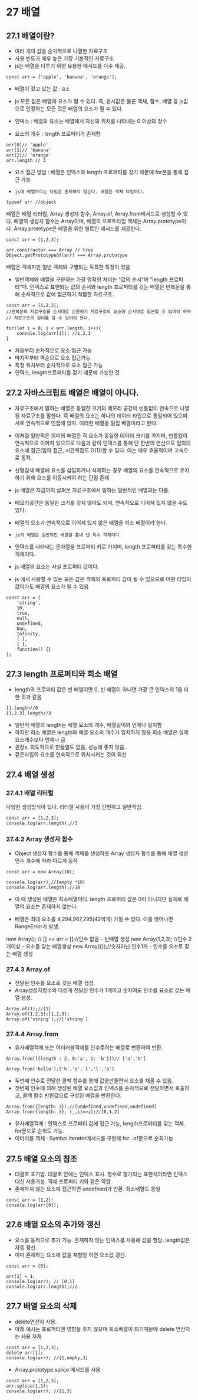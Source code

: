 # 27 배열
## 27.1 배열이란?
- 여러 개의 값을 순차적으로 나열한 자료구조
- 사용 빈도가 매우 높은 가장 기본적인 자료구조
- js는 배열을 다루기 위한 유용한 메서드를 다수 제공.

```
const arr = ['apple', 'banana', 'orange'];
```

- 배열이 갖고 있는 값 : `요소`
- js 모든 값은 배열의 요소가 될 수 있다. 즉, 원시값은 물론 객체, 함수, 배열 등 js값으로 인정하는 모든 것은 배열의 요소가 될 수 있다.

- 인덱스 : 배열의 요소는 배열에서 자신의 위치를 나타내는 0 이상의 정수
- 요소의 개수 : length 프로퍼티가 존재함
```
arr[0]// 'apple'
arr[1]// 'banana'
arr[2]// 'orange'
arr.length // 3
```

- 요소 접근 방법 : 배열은 인덱스와 length 프로퍼티를 갖기 때문에 for문을 통해 접근 가능

- `js에 배열이라는 타입은 존재하지 않는다. 배열은 객체 타입이다.`
```
typeof arr //object
```
배열은 배열 리터럴, Array 생성자 함수, Array.of, Array.from메서드로 생성할 수 있다. 배열의 생성자 함수는 Array이며, 배열의 프로토타입 객체는 Array.prototype이다. Array.prototype은 배열을 위한 빌트인 메서드를 제공한다.

```
const arr = [1,2,3];

arr.constructor === Array // true
Object.getPrototypeOf(arr) === Array.prototype
```
배열은 객체지만 일반 객체와 구별되는 독특한 특징이 있음

- 일반객체와 배열을 구분하는 가장 명확한 차이는 "값의 순서"와 "length 프로퍼티"다. 인덱스로 표현되는 값의 순서와 length 프로퍼티를 갖는 배열은 반복문을 통해 순차적으로 값에 접근하기 적합한 자료구조.
```
const arr = [1,2,3];
//반복문의 자료구조를 순서대로 순환하기 자료구조의 요소에 순서대로 접근할 수 있어야 하며
// 자료구조의 길이를 알 수 있어야 한다.

for(let i = 0; i < arr.length; i++){
    console.log(arr[i]); //1,2,3
}
```
- 처음부터 순차적으로 요소 접근 가능
- 마지막부터 역순으로 요소 접근가능
- 특정 위치부터 순차적으로 요소 접근 가능
- 인덱스, length프로퍼티를 갖기 떄문에 가능한 것


## 27.2 자바스크립트 배열은 배열이 아니다.
- 자료구조에서 말하는 배열은 동일한 크기의 메모리 공간이 빈틈없이 연속으로 나열된 자료구조를 말한다. 즉 배열의 요소는 하나의 데이터 타입으로 통일되어 있으며 서로 연속적으로 인접해 있따. 이러한 배열을 밀집 배열이라고 한다.

- 이처럼 일반적은 의미의 배열은 각 요소가 동일한 데이터 크기를 가지며, 빈틈없이 연속적으로 이어져 있으므로 다음과 같이 인덱스를 통해 단 한번의 연산으로 임의의 요소에 접근(임의 접근, 시간복잡도 O(1))할 수 있다. 이는 매우 효율적이며 고속으로 동작.
- 선형검색
배열에 요소를 삽입하거나 삭제하는 경우 배열의 요소를 연속적으로 유지하기 위해 요소를 이동시켜야 하는 단점 존재

- js 배열은 지금까지 살펴본 자료구조에서 말하는 일반적인 배열과는 다름.
- 메모리공간은 동일한 크기를 갖지 않아도 되며, 연속적으로 이어져 있지 않을 수도 있다.
- 배열의 요소가 연속적으로 이어져 있지 않은 배열을 희소 배열이라 한다.
- `js의 배열은 일반적인 배열을 흉내 낸 특수 객체이다`

- 인덱스를 나타내는 문자열을 프로퍼티 키로 가지며, length 프로퍼티를 갖는 특수한 객체이다.
- js 배열의 요소는 사실 프로퍼티 값이다.
- js 에서 사용할 수 있는 모든 값은 객체의 프로퍼티 값이 될 수 있으므로 어떤 타입의 값이라도 배열의 요소가 될 수 있음
```
const arr = [
    'string',
    10,
    true,
    null,
    undefined,
    Nan,
    Infinity,
    [ ],
    { },
    function() {}
];
```

## 27.3 length 프로퍼티와 희소 배열
- length의 프로퍼티 값은 빈 배열이면 0, 빈 배열이 아니면 가장 큰 인덱스의 1을 더한 것과 같음
```
[].length//0
[1,2,3].length//3
```


- 일반적 배열의 length는 배열 요소의 개수, 배열길이와 언제나 일치함
- 하지만 희소 배열은 length와 배열 요소의 개수가 일치하지 않음 희소 배열은 실제 요소개수보다 언제나 큼
- 권장x, 의도적으로 만들일도 없음, 성능에 좋지 않음.
- 같은타입의 요소를 연속적으로 위치시키는 것이 최선


## 27.4 배열 생성
### 27.4.1 배열 리터럴
다양한 생성방식이 있다. 리터럴 사용이 가장 간편하고 일반적임.

```
const arr = [1,2,3];
console.log(arr.length);//3
```

### 27.4.2 Array 생성자 함수
- Object 생성자 함수를 통해 객체를 생성하듯 Array 생성자 함수를 통해 배열 생성
인수 개수에 따라 다르게 동작

```
const arr = new Array(10);

console.log(arr);//[empty *10]
console.log(arr.length);//10
```
- 이 때 생성된 배열은 희소배열이다. length 프로퍼티 값은 0이 아니지만 실제로 배열의 요소는 존재하지 않는다.
* 배열은 최대 요소를 4,294,967,295(42억개) 가질 수 있다. 이를 벗어나면 RangeError가 발생.

new Array(); // [] == arr = [];//인수 없음 - 빈배열 생성
new Array(1,2,3); //인수 2개이상 - 요소를 갖는 배열생성
new Array({});//숫자아닌 인수1개 - 인수를 요소로 갖는 배열 생성

###  27.4.3 Array.of
- 전달된 인수를 요소로 갖는 배열 생성.
- Array생성자함수와 다르게 전달된 인수가 1개이고 숫자여도 인수를 요소로 갖는 배열 생성.
```
Array.of(1);//[1]
Array.of(1,2,3);[1,2,3];
Array.of('string');//['string']
```
### 27.4.4 Array.from
- 유사배열객체 또는 이터러블객체를 인수로하는 배열로 변환하여 반환.
```
Array.from([{length : 2, 0:'a', 1: 'b'}])// ['a','b']

Array.from('hello');['h','e','l','l','o']
```
- 두번째 인수로 전달한 콜백 함수를 통해 값을만들면서 요소를 채울 수 있음.
- 첫번째 인수에 의해 생성된 배열 요소값과 인덱스를 순차적으로 전달하면서 호출하고, 콜백 함수 반환값으로 구성된 배열을 반환한다.
```
Array.from({length: 3});//[undefined,undefined,undefined]
Array.from({length: 3}, (_,i)=>i);//[0,1,2]
```
* 유사배열객체 : 인덱스로 프로퍼티 값에 접근 가능, length프로퍼티를 갖는 객체. for문으로 순회도 가능.
* 이터러블 객체 : Symbol.iterator메서드를 구현해 for...of문으로 순회가능

## 27.5 배열 요소의 참조
- 대괄호 표기법. 대괄호 안에는 인덱스 표시. 정수로 평가되는 표현식이라면 인덱스 대신 사용가능. 객체 프로퍼티 키와 같은 역할
- 존재하지 않는 요소에 접근하면 undefined가 반환. 희소배열도 동일
```
const arr = [1,2];
console.log(arr[0]);
```

## 27.6 배열 요소의 추가와 갱신
- 요소를 동적으로 추가 가능. 존재하지 않는 인덱스를 사용해 값을 할당. length값은 자동 갱신.
- 이미 존재하는 요소에 값을 재할당 하면 요소값 갱신.

```
const arr = [0];

arr[1] = 1;
console.log(arr); // [0,1]
console.log(arr.length);//2
```


## 27.7 배열 요소의 삭제
- delete연산자 사용.
- 아래 예시는 프로퍼티엔 영향을 주지 않으며 희소배열이 되기때문에 delete 연산자는 사용 자제
```
const arr = [1,2,3];
delete arr[1];
console.log(arr); //[1,empty,3]
```
- Array.prototype.splice 메서드를 사용
```
const arr = [1,2,3];
arr.splice(1,1);
console.log(arr); //[1,3]
```



